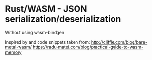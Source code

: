 # Rust/WASM - JSON serialization/deserialization

Without using wasm-bindgen

Inspired by and code snippets taken from:
http://cliffle.com/blog/bare-metal-wasm/
https://radu-matei.com/blog/practical-guide-to-wasm-memory
